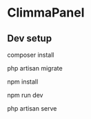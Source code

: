 # ClimmaPanel


## Dev setup

composer install

php artisan migrate

npm install 

npm run dev

php artisan serve